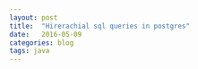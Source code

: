 ```yaml
---
layout: post
title:  "Hirerachial sql queries in postgres"
date:   2016-05-09
categories: blog
tags: java
---
```


